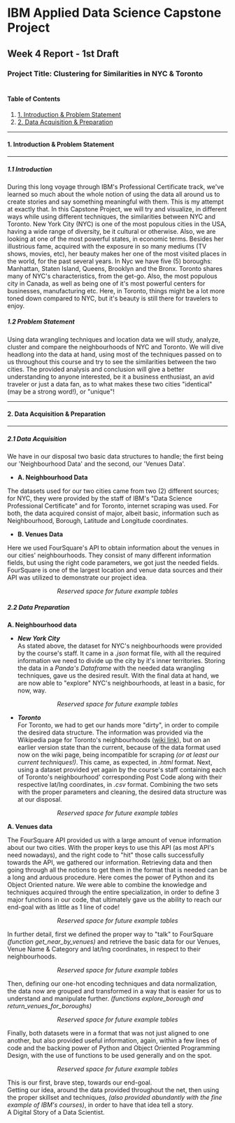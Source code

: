 
# IBM Applied Data Science Capstone Project
## Week 4 Report - 1st Draft

### Project Title: Clustering for Similarities in NYC & Toronto<br><br>
#### Table of Contents
1. [1. Introduction & Problem Statement](#PartOne)
2. [2. Data Acquisition & Preparation](#PartTwo)

<a id='PartOne'></a>
****
#### 1. Introduction & Problem Statement
****

##### 1.1 Introduction
During this long voyage through IBM's Professional Certificate track, we've learned so much about the whole notion of using the data all around us to create stories and say something meaningful with them. This is my attempt at exactly that.
In this Capstone Project, we will try and visualize, in different ways while using different techniques, the similarities between NYC and Toronto.
New York City (NYC) is one of the most populous cities in the USA, having a wide range of diversity, be it cultural or otherwise. Also, we are looking at one of the most powerful states, in economic terms. Besides her illustrious fame, acquired with the exposure in so many mediums (TV shows, movies, etc), her beauty makes her one of the most visited places in the world, for the past several years. In Nyc we have five (5) boroughs: Manhattan, Staten Island, Queens, Brooklyn and the Bronx.
Toronto shares many of NYC's characteristics, from the get-go. Also, the most populous city in Canada, as well as being one of it's most powerful centers for businesses, manufacturing etc. Here, in Toronto, things might be a lot more toned down compared to NYC, but it's beauty is still there for travelers to enjoy.

##### 1.2 Problem Statement
Using data wrangling techniques and location data we will study, analyze, cluster and compare the neighbourhoods of NYC and Toronto. We will dive headlong into the data at hand, using most of the techniques passed on to us throughout this course and try to see the similarities between the two cities.
The provided analysis and conclusion will give a better understanding to anyone interested, be it a business enthusiast, an avid traveler or just a data fan, as to what makes these two cities "identical" (may be a strong word!), or "unique"!

<a id='PartTwo'></a>
*****
#### 2. Data Acquisition & Preparation
*****

##### 2.1 Data Acquisition
We have in our disposal two basic data structures to handle; the first being our 'Neighbourhood Data' and the second, our 'Venues Data'.
- **A. Neighbourhood Data**

The datasets used for our two cities came from two (2) different sources; for NYC, they were provided by the staff of IBM's "Data Science Professional Certificate" and for Toronto, internet scraping was used. For both, the data acquired consist of major, albeit basic, information such as Neighbourhood, Borough, Latitude and Longitude coordinates.
- **B. Venues Data**

Here we used FourSquare's API to obtain information about the venues in our cities' neighbourhoods. They consist of many different information fields, but using the right code parameters, we got just the needed fields. FourSquare is one of the largest location and venue data sources and their API was utilized to demonstrate our project idea.
<center><i>Reserved space for future example tables</i></center>

##### 2.2 Data Preparation


**A. Neighbourhood data**  
 - ***New York City***  
 As stated above, the dataset for NYC's neighbourhoods were provided by the course's staff. It came in a <i>.json</i> format file, with all the required information we need to divide up the city by it's inner territories. Storing the data in a <i>Panda's Dataframe</i> with the needed data wrangling techniques, gave us the desired result. With the final data at hand, we are now able to "explore" NYC's neighbourhoods, at least in a basic, for now, way.


 <center><i>Reserved space for future example tables</i></center>

 - ***Toronto***  
 For Toronto, we had to get our hands more "dirty", in order to compile the desired data structure. The information was provided via the Wikipedia page for Toronto's neighbourhoods ([wiki link](https://en.wikipedia.org/w/index.php?title=List_of_postal_codes_of_Canada:_M&oldid=942851379)), but on an earlier version state than the current, because of the data format used now on the wiki page, being incompatible for scraping <i>(or at least our current techniques!)</i>. This came, as expected, in <i>.html</i> format. Next, using a dataset provided yet again by the course's staff containing each of Toronto's neighbourhood' corresponding Post Code along with their respective lat/lng coordinates, in <i>.csv</i> format. Combining the two sets with the proper parameters and cleaning, the desired data structure was at our disposal.


 <center><i>Reserved space for future example tables</i></center>

**A. Venues data**  

The FourSquare API provided us with a large amount of venue information about our two cities. With the proper keys to use this API (as most API's need nowadays), and the right code to "hit" those calls successfully towards the API, we gathered our information.
Retrieving data and then going through all the notions to get them in the format that is needed can be a long and arduous procedure. Here comes the power of Python and its Object Oriented nature. We were able to combine the knowledge and techniques acquired through the entire specialization, in order to define 3 major functions in our code, that ultimately gave us the ability to reach our end-goal with as little as 1 line of code!


 <center><i>Reserved space for future example tables</i></center>

In further detail, first we defined the proper way to "talk" to FourSquare <i>(function get_near_by_venues)</i> and retrieve the basic data for our Venues, Venue Name & Category and lat/lng coordinates, in respect to their neighbourhoods.


 <center><i>Reserved space for future example tables</i></center>

Then, defining our one-hot encoding techniques and data normalization, the data now are grouped and transformed in a way that is easier for us to understand and manipulate further. <i>(functions explore_borough and return_venues_for_boroughs)</i>


 <center><i>Reserved space for future example tables</i></center>

Finally, both datasets were in a format that was not just aligned to one another, but also provided useful information, again, within a few lines of code and the backing power of Python and Object Oriented Programming Design, with the use of functions to be used generally and on the spot.


 <center><i>Reserved space for future example tables</i></center>

This is our first, brave step, towards our end-goal.    
Getting our idea, around the data provided throughout the net, then using the proper skillset and techniques, <i>(also provided abundantly with the fine example of IBM's courses)</i>, in order to have that idea tell a story.  
A Digital Story of a Data Scientist.


```python

```
